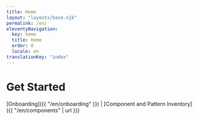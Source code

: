 ```yaml
---
title: Home
layout: "layouts/base.njk"
permalink: /en/
eleventyNavigation:
  key: home
  title: Home
  order: 0
  locale: en
translationKey: "index"
---
```


# Get Started

[Onboarding]({{ "/en/onboarding" }}) | [Component and Pattern Inventory]({{ "/en/components" | url }})
